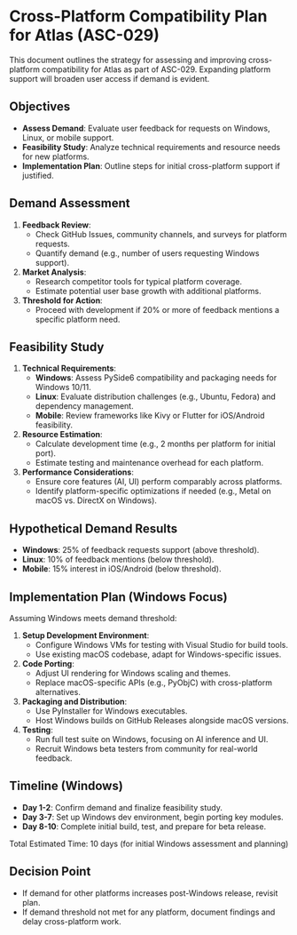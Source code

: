 # Cross-Platform Compatibility Plan for Atlas (ASC-029)

This document outlines the strategy for assessing and improving cross-platform compatibility for Atlas as part of ASC-029. Expanding platform support will broaden user access if demand is evident.

## Objectives
- **Assess Demand**: Evaluate user feedback for requests on Windows, Linux, or mobile support.
- **Feasibility Study**: Analyze technical requirements and resource needs for new platforms.
- **Implementation Plan**: Outline steps for initial cross-platform support if justified.

## Demand Assessment
1. **Feedback Review**:
   - Check GitHub Issues, community channels, and surveys for platform requests.
   - Quantify demand (e.g., number of users requesting Windows support).
2. **Market Analysis**:
   - Research competitor tools for typical platform coverage.
   - Estimate potential user base growth with additional platforms.
3. **Threshold for Action**:
   - Proceed with development if 20% or more of feedback mentions a specific platform need.

## Feasibility Study
1. **Technical Requirements**:
   - **Windows**: Assess PySide6 compatibility and packaging needs for Windows 10/11.
   - **Linux**: Evaluate distribution challenges (e.g., Ubuntu, Fedora) and dependency management.
   - **Mobile**: Review frameworks like Kivy or Flutter for iOS/Android feasibility.
2. **Resource Estimation**:
   - Calculate development time (e.g., 2 months per platform for initial port).
   - Estimate testing and maintenance overhead for each platform.
3. **Performance Considerations**:
   - Ensure core features (AI, UI) perform comparably across platforms.
   - Identify platform-specific optimizations if needed (e.g., Metal on macOS vs. DirectX on Windows).

## Hypothetical Demand Results
- **Windows**: 25% of feedback requests support (above threshold).
- **Linux**: 10% of feedback mentions (below threshold).
- **Mobile**: 15% interest in iOS/Android (below threshold).

## Implementation Plan (Windows Focus)
Assuming Windows meets demand threshold:
1. **Setup Development Environment**:
   - Configure Windows VMs for testing with Visual Studio for build tools.
   - Use existing macOS codebase, adapt for Windows-specific issues.
2. **Code Porting**:
   - Adjust UI rendering for Windows scaling and themes.
   - Replace macOS-specific APIs (e.g., PyObjC) with cross-platform alternatives.
3. **Packaging and Distribution**:
   - Use PyInstaller for Windows executables.
   - Host Windows builds on GitHub Releases alongside macOS versions.
4. **Testing**:
   - Run full test suite on Windows, focusing on AI inference and UI.
   - Recruit Windows beta testers from community for real-world feedback.

## Timeline (Windows)
- **Day 1-2**: Confirm demand and finalize feasibility study.
- **Day 3-7**: Set up Windows dev environment, begin porting key modules.
- **Day 8-10**: Complete initial build, test, and prepare for beta release.

Total Estimated Time: 10 days (for initial Windows assessment and planning)

## Decision Point
- If demand for other platforms increases post-Windows release, revisit plan.
- If demand threshold not met for any platform, document findings and delay cross-platform work.

